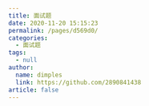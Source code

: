 ```yaml
---
title: 面试题
date: 2020-11-20 15:15:23
permalink: /pages/d569d0/
categories:
  - 面试题
tags:
  - null
author:
  name: dimples
  link: https://github.com/2890841438
article: false
---
```

